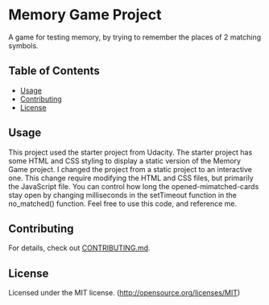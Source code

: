 # Memory Game Project
A game for testing memory, by trying to remember the places of 2 matching symbols.


## Table of Contents

* [Usage](#usage)
* [Contributing](#contributing)
* [License](#license)

## Usage

This project used the starter project from Udacity. The starter project has some HTML and CSS styling to display a static version of the Memory Game project. I changed the project from a static project to an interactive one. This change require modifying the HTML and CSS files, but primarily the JavaScript file. 
You can control how long the opened-mimatched-cards stay open by changing milliseconds in the setTimeout function in the no_matched() function.
Feel free to use this code, and reference me.


## Contributing

For details, check out [CONTRIBUTING.md](CONTRIBUTING.md).


## License
Licensed under the MIT license. (http://opensource.org/licenses/MIT)
